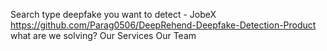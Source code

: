 Search type deepfake you want to detect - JobeX
https://github.com/Parag0506/DeepRehend-Deepfake-Detection-Product what are we solving?
Our Services
Our Team

